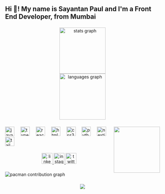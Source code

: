 <h2 align="left">Hi 👋! My name is Sayantan Paul and I'm a Front End Developer, from Mumbai</h2>

###

<div align="center">
  <img src="https://github-readme-stats.vercel.app/api?username=sayantan-paul-007&hide_title=false&hide_rank=false&show_icons=true&include_all_commits=true&count_private=true&disable_animations=false&theme=dracula&locale=en&hide_border=false" height="150" alt="stats graph" /> <br>
  <img src="https://github-readme-stats.vercel.app/api/top-langs?username=sayantan-paul-007&locale=en&hide_title=false&layout=compact&card_width=320&langs_count=5&theme=dracula&hide_border=false" height="150" alt="languages graph"  />
</div>

###

<img align="right" height="150" src="https://sdmntprwestus.oaiusercontent.com/files/00000000-f1bc-5230-83c3-da463da7f1f0/raw?se=2025-06-19T12%3A55%3A31Z&sp=r&sv=2024-08-04&sr=b&scid=03cec862-2903-52f3-95ae-66270ba71b36&skoid=04233560-0ad7-493e-8bf0-1347c317d021&sktid=a48cca56-e6da-484e-a814-9c849652bcb3&skt=2025-06-19T11%3A21%3A16Z&ske=2025-06-20T11%3A21%3A16Z&sks=b&skv=2024-08-04&sig=po5EeJ3Ca/tFqfwmI4O/ouGZMxddetqS5Co76uqQW%2BY%3D"  />

###

<div align="left">
  <img src="https://cdn.jsdelivr.net/gh/devicons/devicon/icons/javascript/javascript-original.svg" height="30" alt="javascript logo"  />
  <img width="12" />
  <img src="https://cdn.jsdelivr.net/gh/devicons/devicon/icons/typescript/typescript-original.svg" height="30" alt="typescript logo"  />
  <img width="12" />
  <img src="https://cdn.jsdelivr.net/gh/devicons/devicon/icons/react/react-original.svg" height="30" alt="react logo"  />
  <img width="12" />
  <img src="https://cdn.jsdelivr.net/gh/devicons/devicon/icons/html5/html5-original.svg" height="30" alt="html5 logo"  />
  <img width="12" />
  <img src="https://cdn.jsdelivr.net/gh/devicons/devicon/icons/css3/css3-original.svg" height="30" alt="css3 logo"  />
  <img width="12" />
  <img src="https://cdn.jsdelivr.net/gh/devicons/devicon/icons/python/python-original.svg" height="30" alt="python logo"  />
  <img width="12" />
  <img src="https://cdn.jsdelivr.net/gh/devicons/devicon/icons/nextjs/nextjs-original.svg" height="30" alt="nextjs logo"  />
  <img width="12" />
  <img src="https://cdn.jsdelivr.net/gh/devicons/devicon/icons/tailwindcss/tailwindcss-original-wordmark.svg" height="30" alt="tailwindcss logo"  />
</div>

###

<div align="center">
  <a href="https://www.linkedin.com/in/sayantan-paul-6010701a7/" target="_blank">
    <img src="https://img.shields.io/static/v1?message=LinkedIn&logo=linkedin&label=&color=0077B5&logoColor=white&labelColor=&style=for-the-badge" height="35" alt="linkedin logo"  />
  </a>
  <a href="https://www.instagram.com/webdevpaul/" target="_blank">
    <img src="https://img.shields.io/static/v1?message=Instagram&logo=instagram&label=&color=E4405F&logoColor=white&labelColor=&style=for-the-badge" height="35" alt="instagram logo"  />
  </a>
  <a href="https://x.com/SayantanPa17798" target="_blank">
    <img src="https://img.shields.io/static/v1?message=Twitter&logo=twitter&label=&color=1DA1F2&logoColor=white&labelColor=&style=for-the-badge" height="35" alt="twitter logo"  />
  </a>
</div>

###

<picture>
  <source media="(prefers-color-scheme: dark)" srcset="https://raw.githubusercontent.com/sayantan-paul-007/sayantan-paul-007/output/pacman-contribution-graph-dark.svg">
  <source media="(prefers-color-scheme: light)" srcset="https://raw.githubusercontent.com/sayantan-paul-007/sayantan-paul-007/output/pacman-contribution-graph.svg">
  <img alt="pacman contribution graph" src="https://raw.githubusercontent.com/sayantan-paul-007/sayantan-paul-007/output/pacman-contribution-graph.svg">
</picture>

###

<div align="center">
  <img src="https://profile-counter.glitch.me/sayantan-paul-007/count.svg?"  />
</div>

###